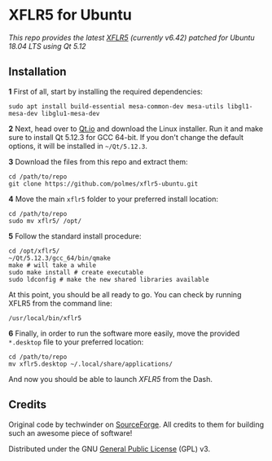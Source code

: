 # XFLR5 for Ubuntu

*This repo provides the latest [XFLR5](http://www.xflr5.com/xflr5.htm) (currently v6.42) patched for Ubuntu 18.04 LTS using Qt 5.12*

## Installation

**1** First of all, start by installing the required dependencies:
```
sudo apt install build-essential mesa-common-dev mesa-utils libgl1-mesa-dev libglu1-mesa-dev
```

**2** Next, head over to [Qt.io](https://www.qt.io/download-qt-installer) and download the Linux installer. Run it and make sure to install Qt 5.12.3 for GCC 64-bit.
If you don't change the default options, it will be installed in `~/Qt/5.12.3`.

**3** Download the files from this repo and extract them:
```
cd /path/to/repo
git clone https://github.com/polmes/xflr5-ubuntu.git
```

**4** Move the main `xflr5` folder to your preferred install location:
```
cd /path/to/repo
sudo mv xflr5/ /opt/
```

**5** Follow the standard install procedure:
```
cd /opt/xflr5/
~/Qt/5.12.3/gcc_64/bin/qmake
make # will take a while
sudo make install # create executable
sudo ldconfig # make the new shared libraries available
```

At this point, you should be all ready to go. You can check by running XFLR5 from the command line:
```
/usr/local/bin/xflr5
```

**6** Finally, in order to run the software more easily, move the provided `*.desktop` file to your preferred location:
```
cd /path/to/repo
mv xflr5.desktop ~/.local/share/applications/
```
And now you should be able to launch *XFLR5* from the Dash.

## Credits

Original code by techwinder on [SourceForge](https://sourceforge.net/projects/xflr5/). All credits to them for building such an awesome piece of software!

Distributed under the GNU [General Public License](https://www.gnu.org/licenses/gpl.html) (GPL) v3.
